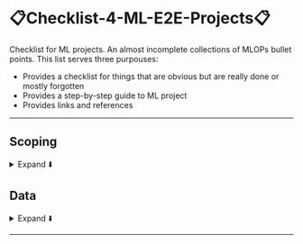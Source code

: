 #  📋Checklist-4-ML-E2E-Projects📋
Checklist for ML projects. An almost incomplete collections of MLOPs bullet points. This list serves three purpouses:
- Provides a checklist for things that are obvious but are really done or mostly forgotten
- Provides a step-by-step guide to ML project
- Provides links and references
***

## Scoping
<details>
<summary>Expand ⬇️</summary>
<br>

- ❓ What is the project main objective?
- ❓ Which part of the main objective a ML is addressing?
- 📈📉 Establish a [baseline](https://blog.ml.cmu.edu/2020/08/31/3-baselines/) against which your ML will be considered an successful (an improvement against the baseline)
- ❓ Are there any solutions not based on a ML model? You are likely to be asked to compared your method against some no-ML model!
- Choose: KPIs	(key performance indicators)
- 📈 Monitor your project's objective over time
- 🗣️ Talk to the domain expertes, they are those with the domain knowledge 

</details>

## Data
<details>
<summary>Expand ⬇️</summary>
<br>

- Data sourcing/collection/ingestion
    - Collect your data from the web via scraping
    - Build your own dataset
    - Create/augment your data with some synthetic data generation techniques
    - Dowload some open source. Best resource is probably [Kaggle](https://www.kaggle.com/)
- Data versioning
- Data cleaning
- Data labeling
- Establish a data schema which helps validate the data. Especially for [concept drift](https://machinelearningmastery.com/gentle-introduction-concept-drift-machine-learning/)
- Data storage
    - Structured: SQL
    - Unstructured: NoSQL
- Data transformation
- Build an ETL (Extra, Transform & Load) pipeline
    
</details>

***



